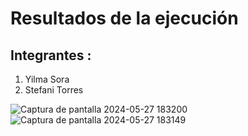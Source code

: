 # Resultados de la ejecución 

## Integrantes :

<ol>
  <li>Yilma Sora</li>
  <li>Stefani Torres</li>
</ol>

![Captura de pantalla 2024-05-27 183200](https://github.com/EstefaSora125/Workshop-Estructura-de-datos/assets/48261853/1999afbf-32f8-4415-8bca-c7a4dec71c93)
![Captura de pantalla 2024-05-27 183149](https://github.com/EstefaSora125/Workshop-Estructura-de-datos/assets/48261853/96e73347-f76c-40b6-96a7-ecd30e13994f)
